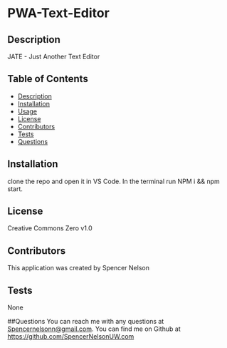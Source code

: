 
  # PWA-Text-Editor

  ## Description
  JATE - Just Another Text Editor

  ## Table of Contents
  - [Description](#description)
  - [Installation](#installation)
  - [Usage](#usage)
  - [License](#license)
  - [Contributors](#contributors)
  - [Tests](#tests)
  - [Questions](#questions)

  ## Installation
  clone the repo and open it in VS Code. In the terminal run NPM i && npm start.

  ## License
  Creative Commons Zero v1.0

  ## Contributors
  This application was created by Spencer Nelson

  ## Tests
  None

  ##Questions
  You can reach me with any questions at Spencernelsonn@gmail.com.
  You can find me on Github at https://github.com/SpencerNelsonUW.com

